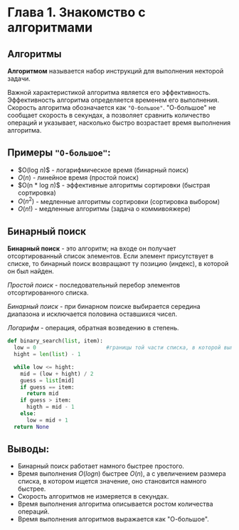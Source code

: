 # Глава 1. Знакомство с алгоритмами

## Алгоритмы

**Алгоритмом** называется набор инструкций для выполнения некторой задачи.

Важной характеристикой алгоритма является его эффективность. Эффективность алгоритма определяется временем его выполнения. Скорость алгоритма обозначается как `"О-большое"`. "О-большое" не сообщает скорость в секундах, а позволяет сравнить количество операций и указывает, насколько быстро возрастает время выполнения алгоритма. 

## Примеры `"О-большое"`:
* $O(log $n$)$ - логарифмическое время (бинарный поиск)
* $O(n)$ - линейное время (простой поиск)
* $O(n * log $n$)$ - эффективные алгоритмы сортировки (быстрая сортировка)
* $O(n^2)$ - медленные алгоритмы сортировки (сортировка выбором)
* $O(n!)$ - медленные алгоритмы (задача о коммивояжере)

## Бинарный поиск

**Бинарный поиск** - это алгоритм; на входе он получает отсортированный список элементов. Если элемент присутствует в списке, то бинарный поиск возвращают ту позицию (индекс), в которой он был найден.

_Простой поиск_ - последовательный перебор элементов отсортированного списка. 

_Бинарный поиск_ - при бинарном поиске выбирается середина диапазона и исключается половина оставшихся чисел. 

_Логарифм_ - операция, обратная возведению в степень.

```python
def binary_search(list, item):
  low = 0                      #границы той части списка, в которой выполняется поиск
  hight = len(list) - 1

  while low <= hight:
    mid = (low + hight) / 2
    guess = list[mid]
    if guess == item:
      return mid
    if guess > item:
      higth = mid - 1
    else:
      low = mid + 1
  return None
```
## Выводы:
* Бинарный поиск работает намного быстрее простого.
* Время выполнения $O(log n)$ быстрее $O(n)$, а с увеличением размера списка, в котором ищется значение, оно становится намного быстрее.
* Скорость алгоритмов не измеряется в секундах.
* Время выполнения алгоритма описывается ростом количества операций.
* Время выполнения алгоритмов выражается как "О-большое".


